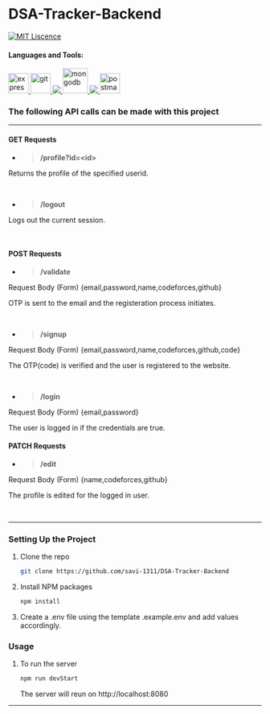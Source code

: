 # DSA-Tracker-Backend 
<!-- ALL-CONTRIBUTORS-BADGE:START - Do not remove or modify this section -->
[![MIT Liscence](https://img.shields.io/badge/MIT-Liscence-yellow)](https://github.com/savi-1311/DSA-Tracker-Backend/blob/master/LICENSE)
<!--  -->


<h4 align="left">Languages and Tools:</h4>
<p align="left"> <a href="https://expressjs.com" target="_blank"> <img src="https://www.vectorlogo.zone/logos/expressjs/expressjs-ar21.svg" alt="express" height="40"/> </a> <a href="https://git-scm.com/" target="_blank"> <img src="https://www.vectorlogo.zone/logos/git-scm/git-scm-icon.svg" alt="git" width="40" height="40"/> </a> <a href="https://developer.mozilla.org/en-US/docs/Web/JavaScript" target="_blank"> <img src="https://img.icons8.com/color/48/000000/javascript.png"/> </a> <a href="https://www.mongodb.com/" target="_blank"> <img src="https://www.vectorlogo.zone/logos/mongodb/mongodb-icon.svg" alt="mongodb" width="50" height="50"/> </a> <a href="https://nodejs.org" target="_blank"> <img src="https://img.icons8.com/color/48/000000/nodejs.png"/> </a> <a href="https://postman.com" target="_blank"> <img src="https://www.vectorlogo.zone/logos/getpostman/getpostman-icon.svg" alt="postman" width="40" height="40"/> </a></p>


### The following API calls can be made with this project

***

#### GET Requests

* > __/profile?id=\<id\>__

Returns the profile of the specified userid.

<br>

* > __/logout__

Logs out the current session.

<br>


#### POST Requests

* > __/validate__

Request Body (Form) {email,password,name,codeforces,github} 

OTP is sent to the email and the registeration process initiates.

<br>

* > __/signup__

Request Body (Form) {email,password,name,codeforces,github,code} 

The OTP(code) is verified and the user is registered to the website.

<br>

* > __/login__

Request Body (Form) {email,password} 

The user is logged in if the credentials are true.
<br>

#### PATCH Requests

* > __/edit__

Request Body (Form) {name,codeforces,github} 

The profile is edited for the logged in user.

<br>


***

### Setting Up the Project

1. Clone the repo
   ```sh
   git clone https://github.com/savi-1311/DSA-Tracker-Backend
   ```
2. Install NPM packages
   ```sh
   npm install
   ```
3. Create a .env file using the template .example.env and add values accordingly.
   
### Usage

1.  To run the server
    ```sh 
    npm run devStart
    ```
    The server will reun on http://localhost:8080
***
